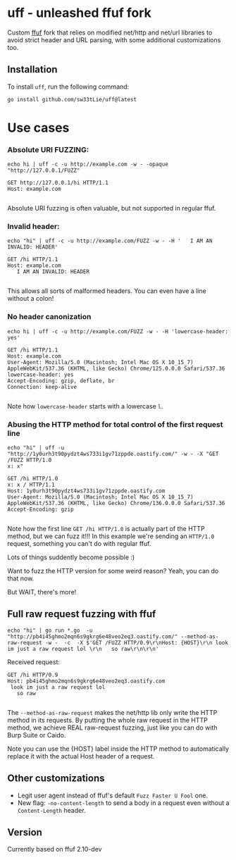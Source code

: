# uff - unleashed ffuf fork

Custom [ffuf](https://github.com/sw33tLie/uff) fork that relies on modified net/http and net/url libraries to avoid strict header and URL parsing, with some additional customizations too.

## Installation

To install `uff`, run the following command:

```bash
go install github.com/sw33tLie/uff@latest
```

# Use cases

### Absolute URI FUZZING:

`echo hi | uff -c -u http://example.com -w - -opaque "http://127.0.0.1/FUZZ"`
 
```
GET http://127.0.0.1/hi HTTP/1.1
Host: example.com


```

Absolute URI fuzzing is often valuable, but not supported in regular ffuf.

### Invalid header:

`echo "hi" | uff -c -u http://example.com/FUZZ -w - -H '   I AM AN INVALID: HEADER'`

```http
GET /hi HTTP/1.1
Host: example.com
   I AM AN INVALID: HEADER


```

This allows all sorts of malformed headers.
You can even have a line without a colon!

### No header canonization

`echo hi | uff -c -u http://example.com/FUZZ -w - -H 'lowercase-header: yes'`

```http
GET /hi HTTP/1.1
Host: example.com
User-Agent: Mozilla/5.0 (Macintosh; Intel Mac OS X 10_15_7) AppleWebKit/537.36 (KHTML, like Gecko) Chrome/125.0.0.0 Safari/537.36
lowercase-header: yes
Accept-Encoding: gzip, deflate, br
Connection: keep-alive


```

Note how `lowercase-header` starts with a lowercase `l`.

### Abusing the HTTP method for total control of the first request line

```
echo "hi" | uff -u "http://1y0urh3t90pydzt4ws733i1gv71zppde.oastify.com/" -w - -X "GET /FUZZ HTTP/1.0
x: x"
```

```http
GET /hi HTTP/1.0
x: x / HTTP/1.1
Host: 1y0urh3t90pydzt4ws733i1gv71zppde.oastify.com
User-Agent: Mozilla/5.0 (Macintosh; Intel Mac OS X 10_15_7) AppleWebKit/537.36 (KHTML, like Gecko) Chrome/136.0.0.0 Safari/537.36
Accept-Encoding: gzip


```

Note how the first line `GET /hi HTTP/1.0` is actually part of the HTTP method, but we can fuzz it!!!
In this example we're sending an `HTTP/1.0` request, something you can't do with regular ffuf.

Lots of things suddently become possible :)

Want to fuzz the HTTP version for some weird reason? Yeah, you can do that now.

But WAIT, there's more!

## Full raw request fuzzing with ffuf

```
echo "hi" | go run *.go  -u "http://pb4i45ghmo2mqn6s9gkrg6e48veo2eq3.oastify.com/" --method-as-raw-request -w -  -c  -X $'GET /FUZZ HTTP/0.9\r\nHost: {HOST}\r\n look im just a raw request lol \r\n   so raw\r\n\r\n' 
```

Received request:

```
GET /hi HTTP/0.9
Host: pb4i45ghmo2mqn6s9gkrg6e48veo2eq3.oastify.com
 look im just a raw request lol 
   so raw


```

The `--method-as-raw-request` makes the net/http lib only write the HTTP method in its requests.
By putting the whole raw request in the HTTP method, we achieve REAL raw-request fuzzing, just like you can do with Burp Suite or Caido.

Note you can use the {HOST} label inside the HTTP method to automatically replace it with the actual Host header of a request.

## Other customizations

- Legit user agent instead of ffuf's default `Fuzz Faster U Fool` one.
- New flag: `-no-content-length` to send a body in a request even without a `Content-Length` header.

## Version

Currently based on ffuf 2.10-dev

